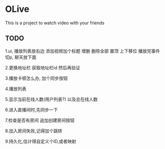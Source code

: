 # OLive

This is a project to watch video with your friends

## TODO

1.ui, 播放列表放右边 添加视频加个标题 增删 删除全部 置顶 上下移位
播放完事件切p, 聊天放下面

2.更换地址栏 获取地址栏id 然后再验证

3.播放卡顿怎么办, 加个同步按钮

4.播放列表

5.显示当前在线人数(用户列表?) 以及总在线人数

6.进入直播间时,先同步一下

7.检查是否有房间 追加创建房间按钮

8.加入房间失败,记得加个跳转

9.持久化,估计得自定义个ID,或者映射
